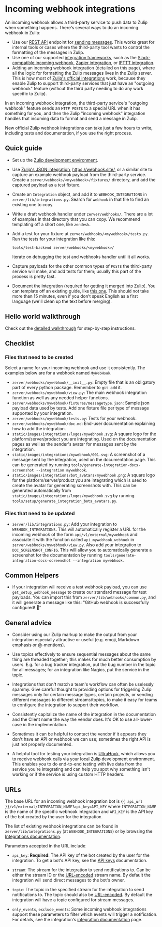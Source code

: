 # Incoming webhook integrations

An incoming webhook allows a third-party service to push data to Zulip when
something happens.  There's several ways to do an incoming webhook in
Zulip:

* Use our [REST API](/api/rest) endpoint for [sending
  messages](/api/send-message).  This works great for internal tools
  or cases where the third-party tool wants to control the formatting
  of the messages in Zulip.
* Use one of our supported [integration
  frameworks](/integrations/meta-integration), such as the
  [Slack-compatible incoming webhook](/integrations/doc/slack_incoming),
  [Zapier integration](/integrations/docs/zapier), or
  [IFTTT integration](/integrations/doc/ifttt).
* Adding an incoming webhook integration (detailed on this page),
  where all the logic for formatting the Zulip messages lives in the
  Zulip server.  This is how most of [Zulip's official
  integrations](/integrations/) work, because they enable Zulip to
  support third-party services that just have an "outgoing webhook"
  feature (without the third party needing to do any work specific to
  Zulip).

In an incoming webhook integration, the third-party service's
"outgoing webhook" feature sends an `HTTP POST`s to a special URL when
it has something for you, and then the Zulip "incoming webhook"
integration handles that incoming data to format and send a message in
Zulip.

New official Zulip webhook integrations can take just a few hours to
write, including tests and documentation, if you use the right
process.

## Quick guide

* Set up the
  [Zulip development environment](https://zulip.readthedocs.io/en/latest/development/overview.html).

* Use [Zulip's JSON integration](/integrations/doc/json),
  <https://webhook.site/>, or a similar site to capture an example
  webhook payload from the third-party service. Create a
  `zerver/webhooks/<mywebhook>/fixtures/` directory, and add the
  captured payload as a test fixture.

* Create an `Integration` object, and add it to `WEBHOOK_INTEGRATIONS` in
  `zerver/lib/integrations.py`. Search for `webhook` in that file to find an
  existing one to copy.

* Write a draft webhook handler under `zerver/webhooks/`. There are a lot of
  examples in that directory that you can copy. We recommend templating off
  a short one, like `zendesk`.

* Add a test for your fixture at `zerver/webhooks/<mywebhook>/tests.py`.
  Run the tests for your integration like this:

    ```
    tools/test-backend zerver/webhooks/<mywebhook>/
    ```

    Iterate on debugging the test and webhooks handler until it all
    works.

* Capture payloads for the other common types of `POST`s the third-party
  service will make, and add tests for them; usually this part of the
  process is pretty fast.

* Document the integration (required for getting it merged into Zulip). You
  can template off an existing guide, like
  [this one](https://raw.githubusercontent.com/zulip/zulip/main/zerver/webhooks/github/doc.md).
  This should not take more than 15 minutes, even if you don't speak English
  as a first language (we'll clean up the text before merging).

## Hello world walkthrough

Check out the [detailed walkthrough](incoming-webhooks-walkthrough) for step-by-step
instructions.

## Checklist

### Files that need to be created

Select a name for your incoming webhook and use it consistently. The examples
below are for a webhook named `MyWebHook`.

* `zerver/webhooks/mywebhook/__init__.py`: Empty file that is an obligatory
   part of every python package.  Remember to `git add` it.
* `zerver/webhooks/mywebhook/view.py`: The main webhook integration function
  as well as any needed helper functions.
* `zerver/webhooks/mywebhook/fixtures/messagetype.json`: Sample json payload data
  used by tests. Add one fixture file per type of message supported by your
  integration.
* `zerver/webhooks/mywebhook/tests.py`: Tests for your webhook.
* `zerver/webhooks/mywebhook/doc.md`: End-user documentation explaining
  how to add the integration.
* `static/images/integrations/logos/mywebhook.svg`: A square logo for the
  platform/server/product you are integrating. Used on the documentation
  pages as well as the sender's avatar for messages sent by the integration.
* `static/images/integrations/mywebhook/001.svg`: A screenshot of a message
  sent by the integration, used on the documentation page. This can be
  generated by running `tools/generate-integration-docs-screenshot --integration mywebhook`.
* `static/images/integrations/bot_avatars/mywebhook.png`: A square logo for the
  platform/server/product you are integrating which is used to create the avatar
  for generating screenshots with. This can be generated automatically from
  `static/images/integrations/logos/mywebhook.svg` by running
  `tools/setup/generate_integration_bots_avatars.py`.

### Files that need to be updated

* `zerver/lib/integrations.py`: Add your integration to
  `WEBHOOK_INTEGRATIONS`. This will automatically register a
  URL for the incoming webhook of the form `api/v1/external/mywebhook` and
  associate it with the function called `api_mywebhook_webhook` in
  `zerver/webhooks/mywebhook/view.py`. Also add your integration to
  `DOC_SCREENSHOT_CONFIG`. This will allow you to automatically generate
  a screenshot for the documentation by running
  `tools/generate-integration-docs-screenshot --integration mywebhook`.

## Common Helpers

* If your integration will receive a test webhook payload, you can use
  `get_setup_webhook_message` to create our standard message for test payloads.
  You can import this from `zerver/lib/webhooks/common.py`, and it will generate
  a message like this: "GitHub webhook is successfully configured! 🎉"

## General advice

* Consider using our Zulip markup to make the output from your
  integration especially attractive or useful (e.g.  emoji, Markdown
  emphasis or @-mentions).

* Use topics effectively to ensure sequential messages about the same
  thing are threaded together; this makes for much better consumption
  by users.  E.g. for a bug tracker integration, put the bug number in
  the topic for all messages; for an integration like Nagios, put the
  service in the topic.

* Integrations that don't match a team's workflow can often be
  uselessly spammy.  Give careful thought to providing options for
  triggering Zulip messages only for certain message types, certain
  projects, or sending different messages to different streams/topics,
  to make it easy for teams to configure the integration to support
  their workflow.

* Consistently capitalize the name of the integration in the
  documentation and the Client name the way the vendor does.  It's OK
  to use all-lower-case in the implementation.

* Sometimes it can be helpful to contact the vendor if it appears they
  don't have an API or webhook we can use; sometimes the right API
  is just not properly documented.

* A helpful tool for testing your integration is
  [UltraHook](http://www.ultrahook.com/), which allows you to receive webhook
  calls via your local Zulip development environment. This enables you to do end-to-end
  testing with live data from the service you're integrating and can help you
  spot why something isn't working or if the service is using custom HTTP
  headers.

## URLs

The base URL for an incoming webhook integration bot is
`{{ api_url }}/v1/external/INTEGRATION_NAME?api_key=API_KEY` where
`INTEGRATION_NAME` is the name of the specific webhook integration and
`API_KEY` is the API key of the bot created by the user for the
integration.

The list of existing webhook integrations can be found in
`zerver/lib/integrations.py` (at `WEBHOOK_INTEGRATIONS`) or by browsing
the [Integrations documentation](/integrations).

Parameters accepted in the URL include:

* `api_key`: **Required**. The API key of the bot created by the user
  for the integration. To get a bot's API key, see the [API
  keys](/api/api-keys) documentation.

* `stream`: The stream for the integration to send notifications to.
  Can be either the stream ID or the [URL-encoded][url-encoder] stream
  name. By default the integration will send direct messages to the
  bot's owner.

* `topic`: The topic in the specified stream for the integration to
  send notifications to. The topic should also be
  [URL-encoded][url-encoder]. By default the integration will have a
  topic configured for stream messages.

* `only_events`, `exclude_events`: Some incoming webhook integrations
  support these parameters to filter which events will trigger a
  notification. For details, see the integration's [integration
  documentation](/integrations) page.

[add-bot]: /help/add-a-bot-or-integration
[url-encoder]: https://www.urlencoder.org/
